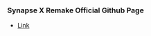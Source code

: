 ### Synapse X Remake Official Github Page
- [Link](https://charlzk05.github.io/Synapse-X-Remake-Synapse-X-Free-Version/)
